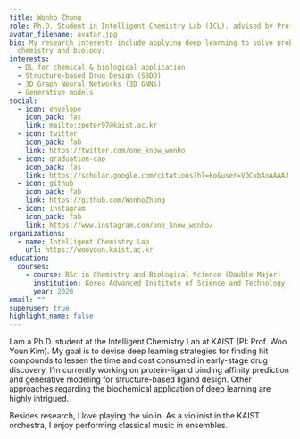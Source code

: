 ```yaml
---
title: Wonho Zhung
role: Ph.D. Student in Intelligent Chemistry Lab (ICL), advised by Prof. Woo Youn Kim in Korea Advanced Institute of Science and Technology (KAIST)
avatar_filename: avatar.jpg
bio: My research interests include applying deep learning to solve problems in
  chemistry and biology.
interests:
  - DL for chemical & biological application
  - Structure-based Drug Design (SBDD)
  - 3D Graph Neural Networks (3D GNNs)
  - Generative models
social:
  - icon: envelope
    icon_pack: fas
    link: mailto:zpeter97@kaist.ac.kr
  - icon: twitter
    icon_pack: fab
    link: https://twitter.com/one_know_wonho
  - icon: graduation-cap
    icon_pack: fas
    link: https://scholar.google.com/citations?hl=ko&user=VOCxbAoAAAAJ
  - icon: github
    icon_pack: fab
    link: https://github.com/WonhoZhung
  - icon: instagram
    icon_pack: fab
    link: https://www.instagram.com/one_know_wonho/
organizations:
  - name: Intelligent Chemistry Lab
    url: https://wooyoun.kaist.ac.kr
education:
  courses:
    - course: BSc in Chemistry and Biological Science (Double Major)
      institution: Korea Advanced Institute of Science and Technology (KAIST)
      year: 2020
email: ""
superuser: true
highlight_name: false
---
```

I am a Ph.D. student at the Intelligent Chemistry Lab at KAIST (PI: Prof. Woo Youn Kim). My goal is to devise deep learning strategies for finding hit compounds to lessen the time and cost consumed in early-stage drug discovery. I’m currently working on protein-ligand binding affinity prediction and generative modeling for structure-based ligand design. Other approaches regarding the biochemical application of deep learning are highly intrigued.

Besides research, I love playing the violin. As a violinist in the KAIST orchestra, I enjoy performing classical music in ensembles.
